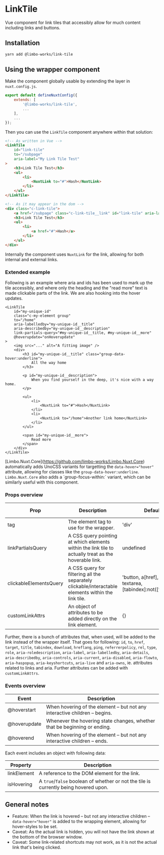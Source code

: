 # LinkTile

Vue component for link tiles that accessibly allow for much content including links and buttons.

## Installation

``` bash
yarn add @limbo-works/link-tile
```

## Using the wrapper component

Make the component globally usable by extending the layer in `nuxt.config.js`.

``` js
export default defineNuxtConfig({
    extends: [
        '@limbo-works/link-tile',
        ...
    ],
    ...
});
```

Then you can use the `LinkTile` component anywhere within that solution:

``` html
<!-- As written in Vue -->
<LinkTile
    id="link-tile"
    to="/subpage"
    aria-label="My Link Tile Test"
>
    <h3>Link Tile Test</h3>
    <ul>
        <li>
            <NuxtLink to="#">Hash</NuxtLink>
        </li>
    </ul>
</LinkTile>

<!-- As it may appear in the dom -->
<div class="c-link-tile">
    <a href="/subpage" class="c-link-tile__link" id="link-tile" aria-label="My Link Tile Test"></a>
    <h3>Link Tile Test</h3>
    <ul>
        <li>
            <a href="#">Hash</a>
        </li>
    </ul>
</div>
```

Internally the component uses `NuxtLink` for the link, allowing for both internal and external links.

### Extended example

<span class="colour" style="color: rgb(225, 228, 232);"></span>Following is an example where aria and ids has been used to mark up the tile accessibly, and where only the heading and the "read more" text is made clickable parts of the link. We are also hooking into the hover updates.

```
<LinkTile
    id="my-unique-id"
    class="c-my-element group"
    to="/home"
    aria-labelledby="my-unique-id__title"
    aria-describedby="my-unique-id__description"
    link-partials-query="#my-unique-id__title, #my-unique-id__more"
    @hoverupdate="onHoverupdate"
>
    <img src="..." alt="A fitting image" />
    <div>
        <h3 id="my-unique-id__title" class="group-data-hover:underline">
            All the way home
        </h3>

        <p id="my-unique-id__description">
            When you find yourself in the deep, it's nice with a way home.
        </p>

        <ul>
            <li>
                <NuxtLink to="#">Hash</NuxtLink>
            </li>
            <li>
                <NuxtLink to="/home">Another link home</NuxtLink>
            </li>
        </ul>

        <span id="my-unique-id__more">
            Read more
        </span>
    </div>
</LinkTile>
```

[Limbo.Nuxt.Core](<a href="https://github.com/limbo-works/Limbo.Nuxt.Core">https://github.com/limbo-works/Limbo.Nuxt.Core</a>) automatically adds UnoCSS variants for targetting the `data-hover="hover"` attribute, allowing for classes like the `group-data-hover:underline`. `Limbo.Nuxt.Core` also adds a \`group-focus-within:\` variant, which can be similarly useful with this component.

### Props overview

| Prop | Description | Default value | Data type |
| ---- | ----------- | ------------- | --------- |
| tag | The element tag to use for the wrapper. | 'div' | String |
| linkPartialsQuery | A CSS query pointing at which elements within the link tile to actually treat as the hoverable link. | undefined | String |
| <span class="colour" style="color:rgb(225, 228, 232)"></span>clickableElementsQuery | A CSS query for filtering all the separately clickable/interactable elements within the link tile. | 'button, a[href], input, select, textarea, [tabindex]:not([tabindex="-1"])' | String |
| customLinkAttrs | An object of attributes to be added directly on the link element. | {} | Object |

Further, there is a bunch of attributes that, when used, will be added to the link instead of the wrapper itself. That goes for following: `id`, `to`, `href`, `target`, `title`, `tabindex`, `download`, `hreflang`, `ping`, `referrerpolicy`, `rel`, `type`, `role`, `aria-roledescription`, `aria-label`, `aria-labelledby`, `aria-details`, `aria-describedby`, `aria-controls`, `aria-current`, `aria-disabled`, `aria-flowto`, `aria-haspopup`, `aria-keyshortcuts`, `aria-live` and `aria-owns`, ie. attributes related to links and aria. Further attributes can be added with `customLinkAttrs`.

### Events overview

| Event | Description |
| ----- | ----------- |
| @hoverstart | When hovering of the element – but not any interactive children – begins. |
| @hoverupdate | Whenever the hovering state changes, whether that be beginning or ending. |
| @hoverend | When hovering of the element – but not any interactive children – ends. |

Each event includes an object with following data:

| Property | Description |
| -------- | ----------- |
| linkElement | A reference to the DOM element for the link. |
| isHovering | A `true`/`false` boolean of whether or not the tile is currently being hovered upon. |

## General notes

* Feature: When the link is hovered – but not any interactive children – `data-hover="hover"` is added to the wrapping element, allowing for hover-styles to be set.
* Caveat: As the actual link is hidden, you will not have the link shown at the bottom of the browser window.
* Caveat: Some link-related shortcuts may not work, as it is not the actual link that's being clicked.

<br>
<br>
